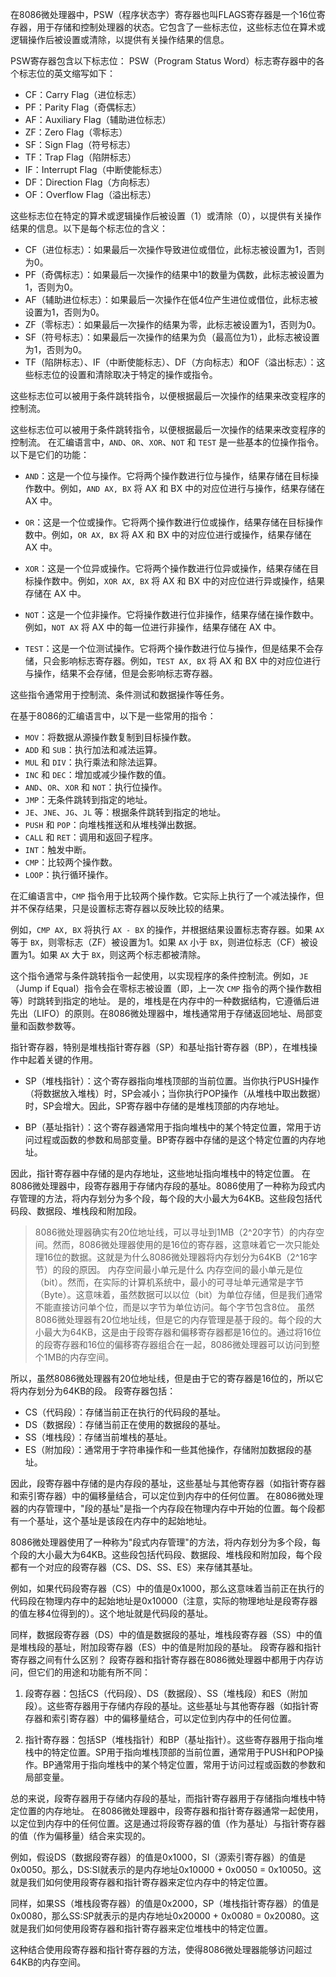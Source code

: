 在8086微处理器中，PSW（程序状态字）寄存器也叫FLAGS寄存器是一个16位寄存器，用于存储和控制处理器的状态。它包含了一些标志位，这些标志位在算术或逻辑操作后被设置或清除，以提供有关操作结果的信息。

PSW寄存器包含以下标志位：
PSW（Program Status Word）标志寄存器中的各个标志位的英文缩写如下：

- CF：Carry Flag（进位标志）
- PF：Parity Flag（奇偶标志）
- AF：Auxiliary Flag（辅助进位标志）
- ZF：Zero Flag（零标志）
- SF：Sign Flag（符号标志）
- TF：Trap Flag（陷阱标志）
- IF：Interrupt Flag（中断使能标志）
- DF：Direction Flag（方向标志）
- OF：Overflow Flag（溢出标志）

这些标志位在特定的算术或逻辑操作后被设置（1）或清除（0），以提供有关操作结果的信息。以下是每个标志位的含义：

- CF（进位标志）：如果最后一次操作导致进位或借位，此标志被设置为1，否则为0。
- PF（奇偶标志）：如果最后一次操作的结果中1的数量为偶数，此标志被设置为1，否则为0。
- AF（辅助进位标志）：如果最后一次操作在低4位产生进位或借位，此标志被设置为1，否则为0。
- ZF（零标志）：如果最后一次操作的结果为零，此标志被设置为1，否则为0。
- SF（符号标志）：如果最后一次操作的结果为负（最高位为1），此标志被设置为1，否则为0。
- TF（陷阱标志）、IF（中断使能标志）、DF（方向标志）和OF（溢出标志）：这些标志位的设置和清除取决于特定的操作或指令。

这些标志位可以被用于条件跳转指令，以便根据最后一次操作的结果来改变程序的控制流。

这些标志位可以被用于条件跳转指令，以便根据最后一次操作的结果来改变程序的控制流。
在汇编语言中，`AND`、`OR`、`XOR`、`NOT` 和 `TEST` 是一些基本的位操作指令。以下是它们的功能：

- `AND`：这是一个位与操作。它将两个操作数进行位与操作，结果存储在目标操作数中。例如，`AND AX, BX` 将 AX 和 BX 中的对应位进行与操作，结果存储在 AX 中。

- `OR`：这是一个位或操作。它将两个操作数进行位或操作，结果存储在目标操作数中。例如，`OR AX, BX` 将 AX 和 BX 中的对应位进行或操作，结果存储在 AX 中。

- `XOR`：这是一个位异或操作。它将两个操作数进行位异或操作，结果存储在目标操作数中。例如，`XOR AX, BX` 将 AX 和 BX 中的对应位进行异或操作，结果存储在 AX 中。

- `NOT`：这是一个位非操作。它将操作数进行位非操作，结果存储在操作数中。例如，`NOT AX` 将 AX 中的每一位进行非操作，结果存储在 AX 中。

- `TEST`：这是一个位测试操作。它将两个操作数进行位与操作，但是结果不会存储，只会影响标志寄存器。例如，`TEST AX, BX` 将 AX 和 BX 中的对应位进行与操作，结果不会存储，但是会影响标志寄存器。

这些指令通常用于控制流、条件测试和数据操作等任务。

在基于8086的汇编语言中，以下是一些常用的指令：

- `MOV`：将数据从源操作数复制到目标操作数。
- `ADD` 和 `SUB`：执行加法和减法运算。
- `MUL` 和 `DIV`：执行乘法和除法运算。
- `INC` 和 `DEC`：增加或减少操作数的值。
- `AND`、`OR`、`XOR` 和 `NOT`：执行位操作。
- `JMP`：无条件跳转到指定的地址。
- `JE`、`JNE`、`JG`、`JL` 等：根据条件跳转到指定的地址。
- `PUSH` 和 `POP`：向堆栈推送和从堆栈弹出数据。
- `CALL` 和 `RET`：调用和返回子程序。
- `INT`：触发中断。
- `CMP`：比较两个操作数。
- `LOOP`：执行循环操作。

在汇编语言中，`CMP` 指令用于比较两个操作数。它实际上执行了一个减法操作，但并不保存结果，只是设置标志寄存器以反映比较的结果。

例如，`CMP AX, BX` 将执行 `AX - BX` 的操作，并根据结果设置标志寄存器。如果 `AX` 等于 `BX`，则零标志（ZF）被设置为1。如果 `AX` 小于 `BX`，则进位标志（CF）被设置为1。如果 `AX` 大于 `BX`，则这两个标志都被清除。

这个指令通常与条件跳转指令一起使用，以实现程序的条件控制流。例如，`JE`（Jump if Equal）指令会在零标志被设置（即，上一次 `CMP` 指令的两个操作数相等）时跳转到指定的地址。
是的，堆栈是在内存中的一种数据结构，它遵循后进先出（LIFO）的原则。在8086微处理器中，堆栈通常用于存储返回地址、局部变量和函数参数等。

指针寄存器，特别是堆栈指针寄存器（SP）和基址指针寄存器（BP），在堆栈操作中起着关键的作用。

- SP（堆栈指针）：这个寄存器指向堆栈顶部的当前位置。当你执行PUSH操作（将数据放入堆栈）时，SP会减小；当你执行POP操作（从堆栈中取出数据）时，SP会增大。因此，SP寄存器中存储的是堆栈顶部的内存地址。

- BP（基址指针）：这个寄存器通常用于指向堆栈中的某个特定位置，常用于访问过程或函数的参数和局部变量。BP寄存器中存储的是这个特定位置的内存地址。

因此，指针寄存器中存储的是内存地址，这些地址指向堆栈中的特定位置。
在8086微处理器中，段寄存器用于存储内存段的基址。8086使用了一种称为段式内存管理的方法，将内存划分为多个段，每个段的大小最大为64KB。这些段包括代码段、数据段、堆栈段和附加段。
> 8086微处理器确实有20位地址线，可以寻址到1MB（2^20字节）的内存空间。然而，8086微处理器使用的是16位的寄存器，这意味着它一次只能处理16位的数据。这就是为什么8086微处理器将内存划分为64KB（2^16字节）的段的原因。
>内存空间最小单元是什么
>内存空间的最小单元是位（bit）。然而，在实际的计算机系统中，最小的可寻址单元通常是字节（Byte）。这意味着，虽然数据可以以位（bit）为单位存储，但是我们通常不能直接访问单个位，而是以字节为单位访问。每个字节包含8位。
>虽然8086微处理器有20位地址线，但是它的内存管理是基于段的。每个段的大小最大为64KB，这是由于段寄存器和偏移寄存器都是16位的。通过将16位的段寄存器和16位的偏移寄存器组合在一起，8086微处理器可以访问到整个1MB的内存空间。

所以，虽然8086微处理器有20位地址线，但是由于它的寄存器是16位的，所以它将内存划分为64KB的段。
段寄存器包括：

- CS（代码段）：存储当前正在执行的代码段的基址。
- DS（数据段）：存储当前正在使用的数据段的基址。
- SS（堆栈段）：存储当前堆栈的基址。
- ES（附加段）：通常用于字符串操作和一些其他操作，存储附加数据段的基址。

因此，段寄存器中存储的是内存段的基址，这些基址与其他寄存器（如指针寄存器和索引寄存器）中的偏移量结合，可以定位到内存中的任何位置。
在8086微处理器的内存管理中，"段的基址"是指一个内存段在物理内存中开始的位置。每个段都有一个基址，这个基址是该段在内存中的起始地址。

8086微处理器使用了一种称为"段式内存管理"的方法，将内存划分为多个段，每个段的大小最大为64KB。这些段包括代码段、数据段、堆栈段和附加段，每个段都有一个对应的段寄存器（CS、DS、SS、ES）来存储其基址。

例如，如果代码段寄存器（CS）中的值是0x1000，那么这意味着当前正在执行的代码段在物理内存中的起始地址是0x10000（注意，实际的物理地址是段寄存器的值左移4位得到的）。这个地址就是代码段的基址。

同样，数据段寄存器（DS）中的值是数据段的基址，堆栈段寄存器（SS）中的值是堆栈段的基址，附加段寄存器（ES）中的值是附加段的基址。
段寄存器和指针寄存器之间有什么区别？
段寄存器和指针寄存器在8086微处理器中都用于内存访问，但它们的用途和功能有所不同：

1. 段寄存器：包括CS（代码段）、DS（数据段）、SS（堆栈段）和ES（附加段）。这些寄存器用于存储内存段的基址。这些基址与其他寄存器（如指针寄存器和索引寄存器）中的偏移量结合，可以定位到内存中的任何位置。

2. 指针寄存器：包括SP（堆栈指针）和BP（基址指针）。这些寄存器用于指向堆栈中的特定位置。SP用于指向堆栈顶部的当前位置，通常用于PUSH和POP操作。BP通常用于指向堆栈中的某个特定位置，常用于访问过程或函数的参数和局部变量。

总的来说，段寄存器用于存储内存段的基址，而指针寄存器用于存储指向堆栈中特定位置的内存地址。
在8086微处理器中，段寄存器和指针寄存器通常一起使用，以定位到内存中的任何位置。这是通过将段寄存器的值（作为基址）与指针寄存器的值（作为偏移量）结合来实现的。

例如，假设DS（数据段寄存器）的值是0x1000，SI（源索引寄存器）的值是0x0050。那么，DS:SI就表示的是内存地址0x10000 + 0x0050 = 0x10050。这就是我们如何使用段寄存器和指针寄存器来定位内存中的特定位置。

同样，如果SS（堆栈段寄存器）的值是0x2000，SP（堆栈指针寄存器）的值是0x0080，那么SS:SP就表示的是内存地址0x20000 + 0x0080 = 0x20080。这就是我们如何使用段寄存器和指针寄存器来定位堆栈中的特定位置。

这种结合使用段寄存器和指针寄存器的方法，使得8086微处理器能够访问超过64KB的内存空间。